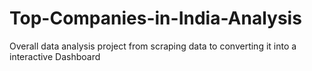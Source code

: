 # Top-Companies-in-India-Analysis
Overall data analysis project from scraping data to converting it into a interactive Dashboard
